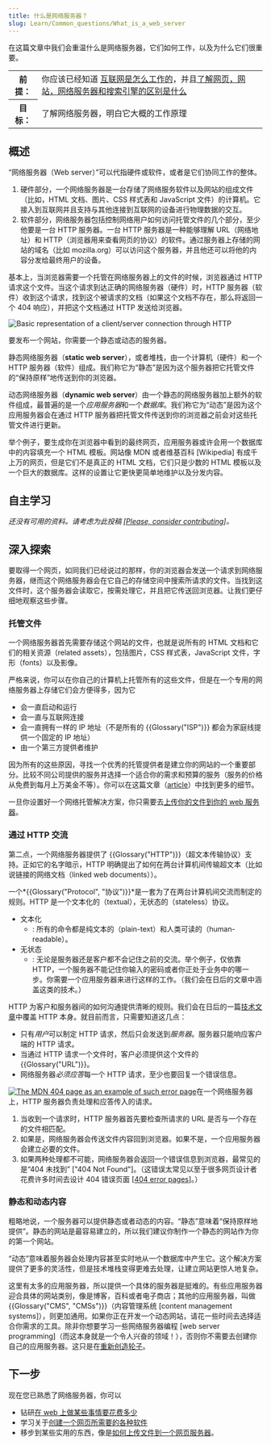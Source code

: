 ```yaml
---
title: 什么是网络服务器？
slug: Learn/Common_questions/What_is_a_web_server
---
```


在这篇文章中我们会重温什么是网络服务器，它们如何工作，以及为什么它们很重要。

<table class="learn-box standard-table">
  <tbody>
    <tr>
      <th scope="row">前提：</th>
      <td>
        你应该已经知道
        <a href="/zh-CN/docs/Learn/How_the_Internet_works">互联网是怎么工作的</a
        >，并且<a
          href="/zh-CN/docs/Learn/Common_questions/Pages_sites_servers_and_search_engines"
          >了解网页，网站，网络服务器和搜索引擎的区别是什么</a
        >
      </td>
    </tr>
    <tr>
      <th scope="row">目标：</th>
      <td>了解网络服务器，明白它大概的工作原理</td>
    </tr>
  </tbody>
</table>

## 概述

“网络服务器（Web server）”可以代指硬件或软件，或者是它们协同工作的整体。

1. 硬件部分，一个网络服务器是一台存储了网络服务软件以及网站的组成文件（比如，HTML 文档、图片、CSS 样式表和 JavaScript 文件）的计算机。它接入到互联网并且支持与其他连接到互联网的设备进行物理数据的交互。
2. 软件部分，网络服务器包括控制网络用户如何访问托管文件的几个部分，至少他要是一台 HTTP 服务器。一台 HTTP 服务器是一种能够理解 URL（网络地址）和 HTTP（浏览器用来查看网页的协议）的软件。通过服务器上存储的网站的域名（比如 mozilla.org）可以访问这个服务器，并且他还可以将他的内容分发给最终用户的设备。

基本上，当浏览器需要一个托管在网络服务器上的文件的时候，浏览器通过 HTTP 请求这个文件。当这个请求到达正确的网络服务器（硬件）时，HTTP 服务器（软件）收到这个请求，找到这个被请求的文档（如果这个文档不存在，那么将返回一个 404 响应），并把这个文档通过 HTTP 发送给浏览器。

![Basic representation of a client/server connection through HTTP](web-server.svg)

要发布一个网站，你需要一个静态或动态的服务器。

静态网络服务器（**static web server**），或者堆栈，由一个计算机（硬件）和一个 HTTP 服务器（软件）组成。我们称它为“静态”是因为这个服务器把它托管文件的“保持原样”地传送到你的浏览器。

动态网络服务器（**dynamic web server**）由一个静态的网络服务器加上额外的软件组成，最普遍的是一个*应用服务器*和一个*数据库*。我们称它为“动态”是因为这个应用服务器会在通过 HTTP 服务器把托管文件传送到你的浏览器之前会对这些托管文件进行更新。

举个例子，要生成你在浏览器中看到的最终网页，应用服务器或许会用一个数据库中的内容填充一个 HTML 模板。网站像 MDN 或者维基百科 \[Wikipedia] 有成千上万的网页，但是它们不是真正的 HTML 文档，它们只是少数的 HTML 模板以及一个巨大的数据库。这样的设置让它更快更简单地维护以及分发内容。

## 自主学习

_还没有可用的资料。请考虑为此投稿 \[[Please, consider contributing](/zh-CN/docs/MDN/Getting_started)]。_

## 深入探索

要取得一个网页，如同我们已经说过的那样，你的浏览器会发送一个请求到网络服务器，继而这个网络服务器会在它自己的存储空间中搜索所请求的文件。当找到这文件时，这个服务器会读取它，按需处理它，并且把它传送回浏览器。让我们更仔细地观察这些步骤。

### 托管文件

一个网络服务器首先需要存储这个网站的文件，也就是说所有的 HTML 文档和它们的相关资源（related assets），包括图片，CSS 样式表，JavaScript 文件，字形（fonts）以及影像。

严格来说，你可以在你自己的计算机上托管所有的这些文件，但是在一个专用的网络服务器上存储它们会方便得多，因为它

- 会一直启动和运行
- 会一直与互联网连接
- 会一直拥有一样的 IP 地址（不是所有的 {{Glossary("ISP")}} 都会为家庭线提供一个固定的 IP 地址）
- 由一个第三方提供者维护

因为所有的这些原因，寻找一个优秀的托管提供者是建立你的网站的一个重要部分。比较不同公司提供的服务并选择一个适合你的需求和预算的服务（服务的价格从免费到每月上万美金不等）。你可以在这篇文章（[article](/zh-CN/Learn/How_much_does_it_cost#Hosting)）中找到更多的细节。

一旦你设置好一个网络托管解决方案，你只需要去[上传你的文件到你的 web 服务器](/zh-CN/docs/Learn/Common_questions/Upload_files_to_a_web_server)。

### 通过 HTTP 交流

第二点，一个网络服务器提供了 {{Glossary("HTTP")}}（超文本传输协议）支持。正如它的名字暗示，HTTP 明确提出了如何在两台计算机间传输超文本（比如说链接的网络文档（linked web documents））。

一个*{{Glossary("Protocol", "协议")}}*是一套为了在两台计算机间交流而制定的规则。HTTP 是一个文本化的（textual），无状态的（stateless）协议。

- 文本化
  - : 所有的命令都是纯文本的（plain-text）和人类可读的（human-readable）。
- 无状态
  - : 无论是服务器还是客户都不会记住之前的交流。举个例子，仅依靠 HTTP，一个服务器不能记住你输入的密码或者你正处于业务中的哪一步。你需要一个应用服务器来进行这样的工作。（我们会在日后的文章中涵盖这类的技术。）

HTTP 为客户和服务器间的如何沟通提供清晰的规则。我们会在日后的一篇[技术文章](/zh-CN/docs/Web/HTTP)中覆盖 HTTP 本身。就目前而言，只需要知道这几点：

- 只有*用户*可以制定 HTTP 请求，然后只会发送到*服务器*。服务器只能响应客户端的 HTTP 请求。
- 当通过 HTTP 请求一个文件时，客户必须提供这个文件的{{Glossary("URL")}}。
- 网络服务器*必须应答*每一个 HTTP 请求，至少也要回复一个错误信息。

[![The MDN 404 page as an example of such error page](mdn-404.jpg)](/zh-CN/docs/Web/HTTP/Status/404)在一个网络服务器上，HTTP 服务器负责处理和应答传入的请求。

1. 当收到一个请求时，HTTP 服务器首先要检查所请求的 URL 是否与一个存在的文件相匹配。
2. 如果是，网络服务器会传送文件内容回到浏览器。如果不是，一个应用服务器会建立必要的文件。
3. 如果两种处理都不可能，网络服务器会返回一个错误信息到浏览器，最常见的是“404 未找到” \["404 Not Found"]。（这错误太常见以至于很多网页设计者花费许多时间去设计 404 错误页面 \[[404 error pages](http://www.404notfound.fr/)]。）

### 静态和动态内容

粗略地说，一个服务器可以提供静态或者动态的内容。“静态”意味着“保持原样地提供”。静态的网站是最容易建立的，所以我们建议你制作一个静态的网站作为你的第一个网站。

“动态”意味着服务器会处理内容甚至实时地从一个数据库中产生它。这个解决方案提供了更多的灵活性，但是技术堆栈变得更难去处理，让建立网站更惊人地复杂。

这里有太多的应用服务器，所以提供一个具体的服务器是挺难的。有些应用服务器迎合具体的网站类别，像是博客，百科或者电子商店；其他的应用服务器，叫做 {{Glossary("CMS", "CMSs")}}（内容管理系统 \[content management systems]），则更加通用。如果你正在开发一个动态网站，请花一些时间去选择适合你需求的工具。除非你想要学习一些网络服务器编程 \[web server programming]（而这本身就是一个令人兴奋的领域！），否则你不需要去创建你自己的应用服务器。这只是在[重新创造轮子](https://zh.wikipedia.org/wiki/reinventing_the_wheel)。

## 下一步

现在您已熟悉了网络服务器，你可以

- 钻研[在 web 上做某些事情要花费多少](/zh-CN/docs/Learn/Common_questions/How_much_does_it_cost)
- 学习关于[创建一个网页所需要的各种软件](/zh-CN/docs/Learn/Common_questions/What_software_do_I_need)
- 移步到某些实用的东西，像是[如何上传文件到一个网页服务器](/zh-CN/docs/Learn/Common_questions/Upload_files_to_a_web_server)。
